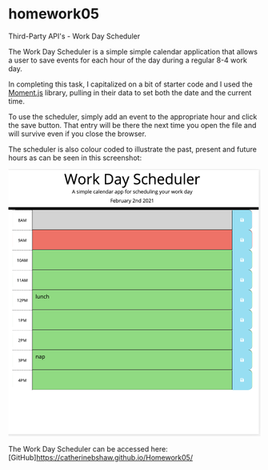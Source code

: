# homework05
Third-Party API's - Work Day Scheduler

The Work Day Scheduler is a simple simple calendar application that allows a user to save events for each hour of the day during a regular 8-4 work day.

In completing this task, I capitalized on a bit of starter code and I used the [Moment.js](https://momentjs.com/) library, pulling in their data to set both the date and the current time. 

To use the scheduler, simply add an event to the appropriate hour and click the save button. That entry will be there the next time you open the file and will survive even if you close the browser. 

The scheduler is also colour coded to illustrate the past, present and future hours as can be seen in this screenshot:

![Alt Text](https://github.com/catherinebshaw/Homework05/blob/main/Assets/Work%20Day%20Scheduler.png)



The Work Day Scheduler can be accessed here: [GitHub]https://catherinebshaw.github.io/Homework05/

